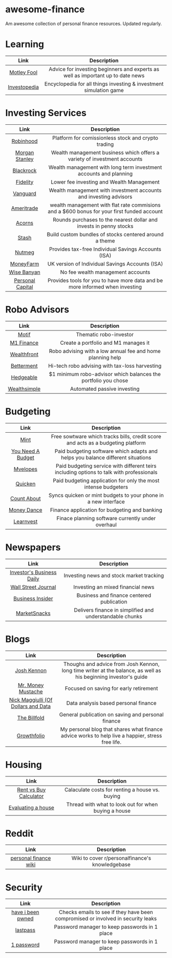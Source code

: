 # awesome-finance
Am awesome collection of personal finance resources. Updated regularly.

# Learning
| Link          | Description   |
|:-------------:|:-------------:|
|[Motley Fool](https://www.fool.com/)|Advice for investing beginners and experts as well as important up to date news|
|[Investopedia](https://www.investopedia.com/)|Encyclopedia for all things investing & investment simulation game|

# Investing Services
| Link          | Description   |
|:-------------:|:-------------:|
| [Robinhood](https://robinhood.com/)|Platform for comissionless stock and crypto trading|
| [Morgan Stanley](https://www.morganstanley.com)|Wealth management business which offers a variety of investment accounts
| [Blackrock](https://www.blackrock.com/investing)|Wealth management with long term investment accounts and planning
 |[Fidelity](https://www.fidelity.com/)|Lower fee investing and Wealth Management
 |[Vanguard](https://investor.vanguard.com/home/)|Wealth management with investment accounts and investing advisors
 |[Ameritrade](https://www.tdameritrade.com/home.page)|wealth management with flat rate commisions and a $600 bonus for your first funded account
 |[Acorns](https://www.acorns.com/)|Rounds purchases to the nearest dollar and invests in penny stocks
 |[Stash](https://www.stashinvest.com/)|Build custom bundles of stocks centered around a theme
 |[Nutmeg](https://www.nutmeg.com/)|Provides tax-free Individual Savings Accounts (ISA)
 |[MoneyFarm](https://www.moneyfarm.com/uk/)|UK version of Individual Savings Accounts (ISA)
 |[Wise Banyan](https://www.wisebanyan.com/)|No fee wealth management accounts
 |[Personal Capital](https://www.personalcapital.com/)|Provides tools for you to have more data and be more informed when investing
# Robo Advisors
| Link          | Description   |
|:-------------:|:-------------:|
 |[Motif](https://www.motifinvesting.com/)|Thematic robo-investor
 |[M1 Finance](https://www.m1finance.com/)|Create a portfolio and M1 manages it
 |[Wealthfront](https://www.wealthfront.com/)|Robo advising with a low annual fee and home planning help
 |[Betterment](https://www.betterment.com/)|Hi-tech robo advising with tax-loss harvesting
 |[Hedgeable](https://www.hedgeable.com/)|$1 minimum robo-advisor which balances the portfolio you chose 
 |[Wealthsimple](https://www.wealthsimple.com/en-us/)|Automated passive investing

# Budgeting
| Link          | Description   |
|:-------------:|:-------------:|
 |[Mint](https://www.mint.com/)|Free sowtware which tracks bills, credit score and acts as a budgeting platform
 |[You Need A Budget](https://www.youneedabudget.com)|Paid budgeting software which adapts and helps you balance different situations
 |[Mvelopes](https://www.mvelopes.com/)|Paid budgeting service with different teirs including options to talk with professionals
 |[Quicken](https://www.quicken.com/)|Paid budgeting application for only the most intense budgeters
 |[Count About](https://countabout.com/)|Syncs quicken or mint budgets to your phone in a new interface
 |[Money Dance](http://moneydance.com/)|Finance application for budgeting and banking
 |[Learnvest](https://www.learnvest.com/)|Finace planning software currently under overhaul
# Newspapers
| Link          | Description   |
|:-------------:|:-------------:|
 |[Investor's Business Daily](https://www.investors.com/)|Investing  news and stock market tracking
 |[Wall Street Journal ](https://www.wsj.com/)|Investing an mixed financial news
 |[Business Insider](http://www.businessinsider.com/)| Business and finance centered publication
 |[MarketSnacks](http://www.marketsnacks.com/)| Delivers finance in simplified and understandable chunks

# Blogs
| Link          | Description   |
|:-------------:|:-------------:|
 |[Josh Kennon](https://www.joshuakennon.com/)|Thoughs and advice from Josh Kennon, long time writer at the balance, as well as his beginning investor's guide
 |[Mr. Money Mustache](https://www.mrmoneymustache.com/)|Focused on saving for early retirement
 |[Nick Maggiulli (Of Dollars and Data](https://ofdollarsanddata.com/)|Data analysis based personal finance
 |[The Billfold](https://www.thebillfold.com/)|General publication on saving and personal finance
 |[Growthfolio](https://medium.com/growthfolio)| My personal blog that shares what finance advice works to help live a happier, stress free life.
 
# Housing
| Link          | Description   |
|:-------------:|:-------------:|
 |[Rent vs Buy Calculator](http://www.skylineproperties.com/calculators/rent_vs_buy.php)|Calaculate costs for renting a house vs. buying
 |[Evaluating a house](https://www.reddit.com/r/AskReddit/comments/75ooiy/lets_make_an_antibucket_list_what_is_something/do80f4e/)|Thread with what to look out for when buying a house
# Reddit
| Link          | Description   |
|:-------------:|:-------------:|
 |[personal finance wiki](https://www.reddit.com/r/personalfinance/wiki/index)|Wiki to cover r/personalfinance's knowledgebase
# Security
| Link          | Description   |
|:-------------:|:-------------:|
 |[have i been pwned](https://haveibeenpwned.com/)|Checks emails to see if they have been compromised or involved in security leaks
 |[lastpass](https://www.lastpass.com/)|Password manager to keep passwords in 1 place
 |[1 password](https://1password.com/)|Password manager to keep passwords in 1 place
